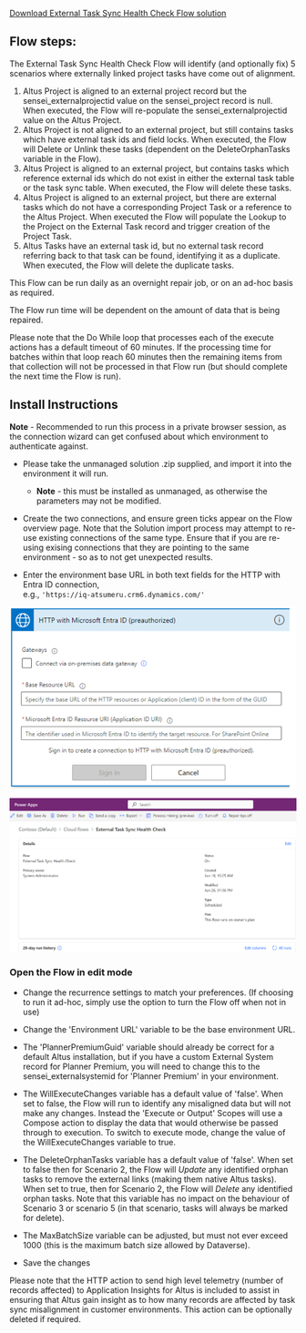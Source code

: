 [Download External Task Sync Health Check Flow solution](ExternalTaskSyncHealthCheck_1_0_0_11.zip)

## Flow steps:

The External Task Sync Health Check Flow will identify (and optionally fix) 5 scenarios where externally linked project tasks have come out of alignment.
1. Altus Project is aligned to an external project record but the sensei_externalprojectid value on the sensei_project record is null. When executed, the Flow will re-populate the sensei_externalprojectid value on the Altus Project.
2. Altus Project is not aligned to an external project, but still contains tasks which have external task ids and field locks. When executed, the Flow will Delete or Unlink these tasks (dependent on the DeleteOrphanTasks variable in the Flow). 
3. Altus Project is aligned to an external project, but contains tasks which reference external ids which do not exist in either the external task table or the task sync table. When executed, the Flow will delete these tasks.
4. Altus Project is aligned to an external project, but there are external tasks which do not have a corresponding Project Task or a reference to the Altus Project. When executed the Flow will populate the Lookup to the Project on the External Task record and trigger creation of the Project Task.
5. Altus Tasks have an external task id, but no external task record referring back to that task can be found, identifying it as a duplicate. When executed, the Flow will delete the duplicate tasks.

This Flow can be run daily as an overnight repair job, or on an ad-hoc basis as required.

The Flow run time will be dependent on the amount of data that is being repaired.   

Please note that the Do While loop that processes each of the execute actions has a default timeout of 60 minutes. If the processing time for batches within that loop reach 60 minutes then the remaining items from that collection will not be processed in that Flow run (but should complete the next time the Flow is run). 

## Install Instructions

**Note** - Recommended to run this process in a private browser session, as the connection wizard can get confused about which environment to authenticate against.

- Please take the unmanaged solution .zip supplied, and import it into the environment it will run.
  - **Note** - this must be installed as unmanaged, as otherwise the parameters may not be modified.

- Create the two connections, and ensure green ticks appear on the Flow overview page. Note that the Solution import process may attempt to re-use existing connections of the same type. Ensure that if you are re-using exising connections that they are pointing to the same environment - so as to not get unexpected results. 
- Enter the environment base URL in both text fields for the HTTP with Entra ID connection,  
  e.g., `'https://iq-atsumeru.crm6.dynamics.com/'`

![Example of Entra ID connection setup](images/1.png)

![Example of connected Flow ready to run](images/2.png)


### Open the Flow in edit mode

- Change the recurrence settings to match your preferences. (If choosing to run it ad-hoc, simply use the option to turn the Flow off when not in use)
- Change the 'Environment URL' variable to be the base environment URL.
- The 'PlannerPremiumGuid' variable should already be correct for a default Altus installation, but if you have a custom External System record for Planner Premium, you will need to change this to the sensei_externalsystemid for 'Planner Premium' in your environment.
- The WillExecuteChanges variable has a default value of 'false'. When set to false, the Flow will run to identify any misaligned data but will not make any changes. Instead the 'Execute or Output' Scopes will use a Compose action to display the data that would otherwise be passed through to execution. To switch to execute mode, change the value of the WillExecuteChanges variable to true.
- The DeleteOrphanTasks variable has a default value of 'false'. When set to false then for Scenario 2, the Flow will *Update* any identified orphan tasks to remove the external links (making them native Altus tasks). When set to true, then for Scenario 2, the Flow will *Delete* any identified orphan tasks. Note that this variable has no impact on the behaviour of Scenario 3 or scenario 5 (in that scenario, tasks will always be marked for delete).
- The MaxBatchSize variable can be adjusted, but must not ever exceed 1000 (this is the maximum batch size allowed by Dataverse).

- Save the changes

Please note that the HTTP action to send high level telemetry (number of records affected) to Application Insights for Altus is included to assist in ensuring that Altus gain insight as to how many records are affected by task sync misalignment in customer environments. This action can be optionally deleted if required.
